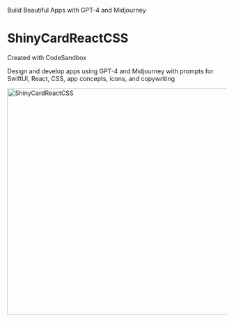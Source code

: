 Build Beautiful Apps with GPT-4 and Midjourney

# ShinyCardReactCSS
Created with CodeSandbox

Design and develop apps using GPT-4 and Midjourney with prompts for SwiftUI, React, CSS, app concepts, icons, and copywriting

<img width="519" alt="ShinyCardReactCSS" src="https://user-images.githubusercontent.com/950311/229643170-f6ba27c4-0d00-4704-89c4-ce1114535d98.png">
